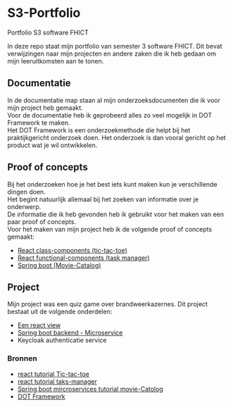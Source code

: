 # S3-Portfolio

Portfolio S3 software FHICT

In deze repo staat mijn portfolio van semester 3 software FHICT.
Dit bevat verwijzingen naar mijn projecten en andere zaken die ik heb gedaan om mijn leeruitkomsten aan te tonen.

## Documentatie

In de documentatie map staan al mijn onderzoeksdocumenten die ik voor mijn project heb gemaakt.  
Voor de documentatie heb ik geprobeerd alles zo veel mogelijk in DOT Framework te maken.  
Het DOT Framework is een onderzoekmethode die helpt bij het praktijkgericht onderzoek doen. Het onderzoek is dan vooral gericht op het product wat je wil ontwikkelen.  

## Proof of concepts

Bij het onderzoeken hoe je het best iets kunt maken kun je verschillende dingen doen.  
Het begint natuurlijk allemaal bij het zoeken van informatie over je onderwerp.  
De informatie die ik heb gevonden heb ik gebruikt voor het maken van een paar proof of concepts.  
Voor het maken van mijn project heb ik de volgende proof of concepts gemaakt:  

- [React class-components (tic-tac-toe)](https://github.com/Piet2001/POC-React-Tic-Tac-Toe)
- [React functional-components (task manager)](https://github.com/Piet2001/react-task-manager)
- [Spring boot (Movie-Catalog)](https://github.com/Piet2001/POC-Movie-Catalog)

## Project

Mijn project was een quiz game over brandweerkazernes. Dit project bestaat uit de volgende onderdelen:

- [Een react view](https://github.com/Piet2001/FirestationQuiz-View)
- [Spring boot backend - Microservice](https://github.com/Piet2001/game-data-service)
- Keycloak authenticatie service

### Bronnen

- [react tutorial Tic-tac-toe](https://reactjs.org/tutorial/tutorial.html)
- [react tutorial taks-manager](https://www.youtube.com/watch?v=w7ejDZ8SWv8)
- [Spring boot mircroservices tutorial movie-Catolog](https://www.youtube.com/playlist?list=PLqq-6Pq4lTTZSKAFG6aCDVDP86Qx4lNas)
- [DOT Framework](https://ictresearchmethods.nl/The_DOT_Framework)
